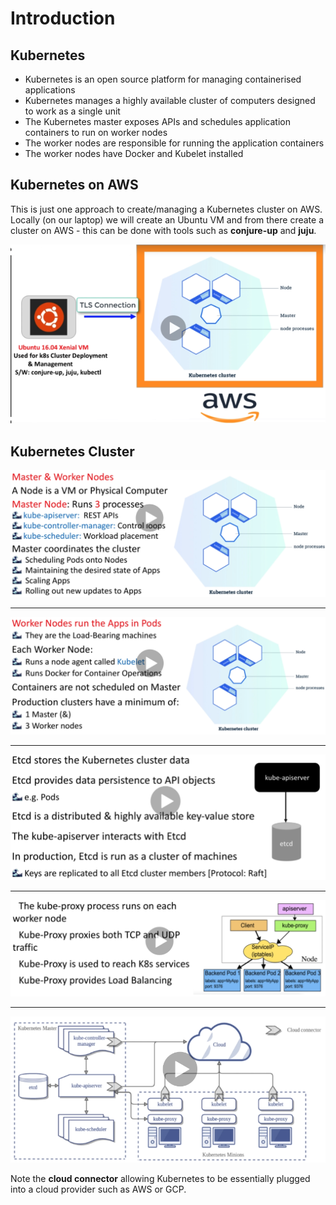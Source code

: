 # Introduction

## Kubernetes

- Kubernetes is an open source platform for managing containerised applications
- Kubernetes manages a highly available cluster of computers designed to work as a single unit
- The Kubernetes master exposes APIs and schedules application containers to run on worker nodes
- The worker nodes are responsible for running the application containers
- The worker nodes have Docker and Kubelet installed

## Kubernetes on AWS

This is just one approach to create/managing a Kubernetes cluster on AWS. Locally (on our laptop) we will create an Ubuntu VM and from there create a cluster on AWS - this can be done with tools such as **conjure-up** and **juju**.

![Local VM to AWS](images/local-vm-to-aws.png)

## Kubernetes Cluster

![Cluster](images/cluster.png)

---

![Cluster workers](images/cluster-workers.png)

---

![Etcd](images/etcd.png)

---

![Kube proxy](images/kube-proxy.png)

---

![Architecture](images/architecture.png)

Note the **cloud connector** allowing Kubernetes to be essentially plugged into a cloud provider such as AWS or GCP.
